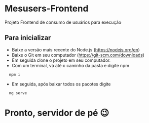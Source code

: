 # Mesusers-Frontend

Projeto Frontend de consumo de usuários para execução

## Para inicializar
- Baixe a versão mais recente do Node.js (https://nodejs.org/en)
- Baixe o Git em seu computador (https://git-scm.com/downloads)
- Em seguida clone o projeto em seu computador.
- Com um terminal, vá até o caminho da pasta e digite npm
```bash
  npm i
```
- Em seguida, após baixar todos os pacotes digite
```bash
  ng serve
```

# Pronto, servidor de pé 😉
